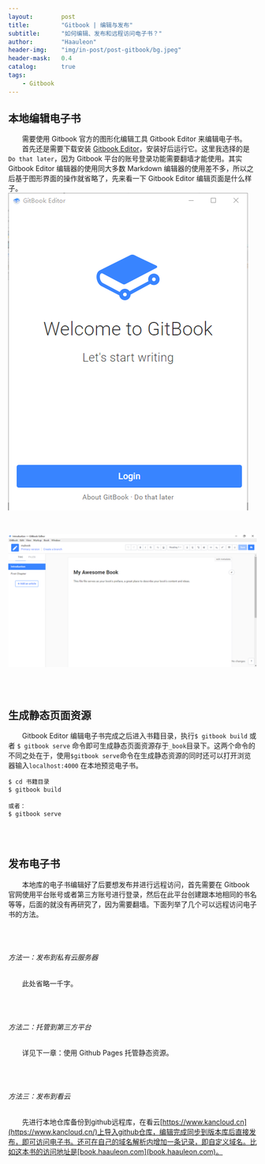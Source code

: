 ```yaml
---
layout:        post
title:         "Gitbook | 编辑与发布"
subtitle:      "如何编辑、发布和远程访问电子书？"
author:        "Haauleon"
header-img:    "img/in-post/post-gitbook/bg.jpeg"
header-mask:   0.4
catalog:       true
tags:
    - Gitbook
---
```


## 本地编辑电子书
&emsp;&emsp;需要使用 Gitbook 官方的图形化编辑工具 Gitbook Editor 来编辑电子书。                                
&emsp;&emsp;首先还是需要下载安装 [Gitbook Editor](http://www.pc6.com/softview/SoftView_368608.html)，安装好后运行它。这里我选择的是`Do that later`，因为 Gitbook 平台的账号登录功能需要翻墙才能使用。其实 Gitbook Editor 编辑器的使用同大多数 Markdown 编辑器的使用差不多，所以之后基于图形界面的操作就省略了，先来看一下 Gitbook Editor 编辑页面是什么样子。                             
![](\img\in-post\post-gitbook\2021-03-12-gitbook-update-1.png)                                  

<br>

![](\img\in-post\post-gitbook\2021-03-12-gitbook-update-2.png)                         

<br><br>

## 生成静态页面资源
&emsp;&emsp;Gitbook Editor 编辑电子书完成之后进入书籍目录，执行`$ gitbook build` 或者 `$ gitbook serve` 命令即可生成静态页面资源存于`_book`目录下。这两个命令的不同之处在于，使用`$gitbook serve`命令在生成静态资源的同时还可以打开浏览器输入`localhost:4000` 在本地预览电子书。             
```
$ cd 书籍目录
$ gitbook build

或者：
$ gitbook serve
```

<br><br>

## 发布电子书
&emsp;&emsp;本地库的电子书编辑好了后要想发布并进行远程访问，首先需要在 Gitbook 官网使用平台账号或者第三方账号进行登录，然后在此平台创建跟本地相同的书名等等，后面的就没有再研究了，因为需要翻墙。下面列举了几个可以远程访问电子书的方法。                            

<br><br>

###### 方法一：发布到私有云服务器
&emsp;&emsp;此处省略一千字。                         

<br><br>

###### 方法二：托管到第三方平台
&emsp;&emsp;详见下一章：使用 Github Pages 托管静态资源。                          

<br><br>

###### 方法三：发布到看云
&emsp;&emsp;先进行本地仓库备份到github远程库，在看云[https://www.kancloud.cn](https://www.kancloud.cn/)上导入github仓库，编辑完成同步到版本库后直接发布，即可访问电子书。还可在自己的域名解析内增加一条记录，即自定义域名。比如这本书的访问地址是[book.haauleon.com](book.haauleon.com)。